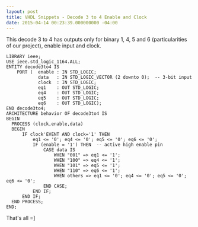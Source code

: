 ```yaml
---
layout: post
title: VHDL Snippets - Decode 3 to 4 Enable and Clock
date: 2015-04-14 00:23:39.000000000 -04:00
---
```

This decode 3 to 4 has outputs only for binary 1, 4, 5 and 6 (particularities of our project), enable input and clock.

	LIBRARY ieee;
	USE ieee.std_logic_1164.ALL;
	ENTITY decode3to4 IS
		PORT (	enable : IN STD_LOGIC;
				data   : IN STD_LOGIC_VECTOR (2 downto 0);  -- 3-bit input
				clock  : IN STD_LOGIC;
				eq1    : OUT STD_LOGIC;
				eq4    : OUT STD_LOGIC;
				eq5    : OUT STD_LOGIC;
				eq6    : OUT STD_LOGIC);
	END decode3to4;
	ARCHITECTURE behavior OF decode3to4 IS
    BEGIN
      PROCESS (clock,enable,data)
      BEGIN
          IF clock'EVENT AND clock='1' THEN
              eq1 <= '0'; eq4 <= '0'; eq5 <= '0'; eq6 <= '0';
              IF (enable = '1') THEN  -- active high enable pin
                  CASE data IS
                      WHEN "001" => eq1 <= '1';
                      WHEN "100" => eq4 <= '1';
                      WHEN "101" => eq5 <= '1';
                      WHEN "110" => eq6 <= '1';
                      WHEN others => eq1 <= '0'; eq4 <= '0'; eq5 <= '0'; eq6 <= '0';
                  END CASE;
              END IF;
          END IF;
      END PROCESS;
	END;

That's all =]
